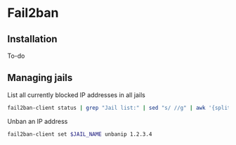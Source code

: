 # Fail2ban

## Installation

To-do

## Managing jails

List all currently blocked IP addresses in all jails

```bash
fail2ban-client status | grep "Jail list:" | sed "s/ //g" | awk '{split($2,a,",");for(i in a) system("fail2ban-client status " a[i])}' | grep "Status\|IP list"
```

Unban an IP address

```bash
fail2ban-client set $JAIL_NAME unbanip 1.2.3.4
```
